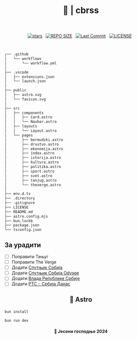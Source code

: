 # <p align="center"> 📰 | cbrss </p>

<br>

<div align="center">
<p>
<a href="https://github.com/crnobog69/cbrss/stargazers"><img src="https://img.shields.io/github/stars/crnobog69/cbrss?style=for-the-badge&logo=starship&color=C9CBFF&logoColor=C9CBFF&labelColor=302D41" alt="stars"><a>&nbsp;&nbsp;
<a href="https://github.com/crnobog69/cbrss/"><img src="https://img.shields.io/github/repo-size/crnobog69/cbrss?style=for-the-badge&logo=linux&logoColor=f9e2af&label=Size&labelColor=302D41&color=f9e2af" alt="REPO SIZE"></a>&nbsp;&nbsp;
<a href="https://github.com/crnobog69/cbrss/commits/main/"><img src="https://img.shields.io/github/last-commit/crnobog69/cbrss?style=for-the-badge&logo=github&logoColor=eba0ac&label=Last%20Commit&labelColor=302D41&color=eba0ac" alt="Last Commit"></a>&nbsp;&nbsp;
<a href="https://github.com/cbrss/LICENSE"><img src="https://img.shields.io/github/license/crnobog69/cbrss?style=for-the-badge&logo=&color=CBA6F7&logoColor=CBA6F7&labelColor=302D41" alt="LICENSE"></a>&nbsp;&nbsp;
</p>
</div>

<br>

```Markdown
┌── .github
│   └── workflows
│       └── workflow.yml
│
├── .vscode
│   ├── extensions.json
│   └── launch.json
│
├── public
│   ├── astro.svg
│   └── favicon.svg
│
├── src
│   ├── components
│   │   ├── Card.astro
│   │   └── Navbar.astro
│   ├── layouts
│   │   └── Layout.astro
│   └── pages
│       ├── bermudski.astro
│       ├── drustvo.astro
│       ├── ekonomija.astro
│       ├── index.astro
│       ├── istorija.astro
│       ├── kultura.astro
│       ├── politika.astro
│       ├── sport.astro
│       ├── svet.astro
│       ├── tanjug.astro
│       └── theverge.astro
│
├── env.d.ts
├── .directory
├── .gitignore
├── LICENSE
├── README.md
├── astro.config.mjs
├── bun.lockb
├── package.json
└── tsconfig.json
```

## За урадити

- [ ] Поправити Тањуг
      <br>
- [ ] Поправити The Verge
      <br>
- [ ] Додати [Спутњик Србија](https://rs-lat.sputniknews.com/export/rss2/archive/index.xml)
      <br>
- [ ] Додати [Спутњик Србија Odysee](https://odysee.com/$/rss/@Sputnjik.Srbija:7)
      <br>
- [ ] Додати [Влада Републике Србије](https://www.srbija.gov.rs/rss/?change_lang=cr)
      <br>
- [ ] Додати [РТС :: Србија Данас](http://www.rts.rs/page/stories/ci/rss/56/srbija-danas.html)

## <p align="center"> 🚀 Astro</p>

```bash
bun install
```

```bash
bun run dev
```

#### <p align="center">🍂 Јесени господње 2024</p>
